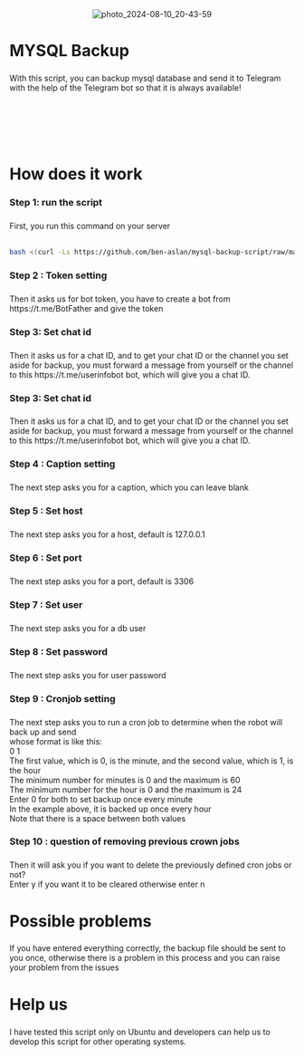<div align="center">
  <img src="https://github.com/user-attachments/assets/16cc16e2-f1e5-4ae8-9b5f-bbea33fa39bd" alt="photo_2024-08-10_20-43-59" />
</div>

###

<h1 align="left">MYSQL Backup</h1>

###

<p align="left">With this script, you can backup mysql database and send it to Telegram with the help of the Telegram bot so that it is always available!</p>

###

<br clear="both">

<p align="left">‏<br>‏</p>

###

<h1 align="left">How does it work</h1>

###

<h3 align="left">Step 1: run the script</h3>

###

<p align="left">First, you run this command on your server<br><br></p> 

```bash
bash <(curl -Ls https://github.com/ben-aslan/mysql-backup-script/raw/main/backup.sh)
``` 

###

<h3 align="left">Step 2 : Token setting</h3>

###

<p align="left">Then it asks us for bot token, you have to create a bot from https://t.me/BotFather and give the token</p>

###

<h3 align="left">Step 3: Set chat id</h3>

###

<p align="left">Then it asks us for a chat ID, and to get your chat ID or the channel you set aside for backup, you must forward a message from yourself or the channel to this https://t.me/userinfobot bot, which will give you a chat ID.</p>

###

<h3 align="left">Step 3: Set chat id</h3>

###

<p align="left">Then it asks us for a chat ID, and to get your chat ID or the channel you set aside for backup, you must forward a message from yourself or the channel to this https://t.me/userinfobot bot, which will give you a chat ID.</p>

###

<h3 align="left">Step 4 : Caption setting</h3>

###

<p align="left">The next step asks you for a caption, which you can leave blank</p>

###

<h3 align="left">Step 5 : Set host</h3>

###

<p align="left">The next step asks you for a host, default is 127.0.0.1</p>

###

<h3 align="left">Step 6 : Set port</h3>

###

<p align="left">The next step asks you for a port, default is 3306</p>

###

<h3 align="left">Step 7 : Set user</h3>

###

<p align="left">The next step asks you for a db user</p>

###

<h3 align="left">Step 8 : Set password</h3>

###

<p align="left">The next step asks you for user password</p>

###

<h3 align="left">Step 9 : Cronjob setting</h3>

###

<p align="left">The next step asks you to run a cron job to determine when the robot will back up and send<br>whose format is like this:<br>0 1<br>The first value, which is 0, is the minute, and the second value, which is 1, is the hour<br>The minimum number for minutes is 0 and the maximum is 60<br>The minimum number for the hour is 0 and the maximum is 24<br>Enter 0 for both to set backup once every minute<br>In the example above, it is backed up once every hour<br>Note that there is a space between both values</p>

###

<h3 align="left">Step 10 : question of removing previous crown jobs</h3>

###

<p align="left">Then it will ask you if you want to delete the previously defined cron jobs or not?<br>Enter y if you want it to be cleared otherwise enter n</p>

###

<h1 align="left">Possible problems</h1>

###

<p align="left">If you have entered everything correctly, the backup file should be sent to you once, otherwise there is a problem in this process and you can raise your problem from the issues</p>

###

<h1 align="left">Help us</h1>

###

<p align="left">I have tested this script only on Ubuntu and developers can help us to develop this script for other operating systems.</p>

###